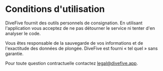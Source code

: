 # Conditions d'utilisation

DiveFive fournit des outils personnels de consignation. En utilisant l'application vous acceptez de ne pas détourner le service ni tenter d'en analyser le code.

Vous êtes responsable de la sauvegarde de vos informations et de l'exactitude des données de plongée. DiveFive est fourni « tel quel » sans garantie.

Pour toute question contractuelle contactez [legal@divefive.app](mailto:legal@divefive.app).
